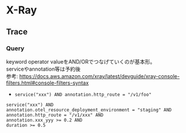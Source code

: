 # X-Ray

## Trace

### Query

keyword operator valueをAND/ORでつなげていくのが基本形。  
serviceやannotation等は予約後  
参考: https://docs.aws.amazon.com/xray/latest/devguide/xray-console-filters.html#console-filters-syntax

* `service("xxx") AND annotation.http_route = "/v1/foo"`

```text
service("xxx") AND
annotation.otel_resource_deployment_environment = "staging" AND
annotation.http_route = "/v1/xxx" AND
annotation.xxx_yyy >= 0.2 AND
duration >= 0.5
```